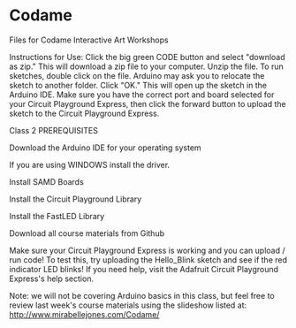 # Codame
Files for Codame Interactive Art Workshops

Instructions for Use:
Click the big green CODE button and select "download as zip." This will download a zip file to your computer. Unzip the file. To run sketches, double click on the file. Arduino may ask you to relocate the sketch to another folder. Click "OK." This will open up the sketch in the Arduino IDE. Make sure you have the correct port and board selected for your Circuit Playground Express, then click the forward button to upload the sketch to the Circuit Playground Express. 

Class 2 PREREQUISITES 

Download the Arduino IDE for your operating system

If you are using WINDOWS install the driver.

Install SAMD Boards

Install the Circuit Playground Library

Install the FastLED Library

Download all course materials from Github

Make sure your Circuit Playground Express is working and you can upload / run code! To test this, try uploading the Hello_Blink sketch and see if the red indicator LED blinks! If you need help, visit the Adafruit Circuit Playground Express's help section.

Note: we will not be covering Arduino basics in this class, but feel free to review last week's course materials using the slideshow listed at: http://www.mirabellejones.com/Codame/
